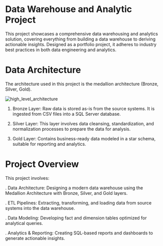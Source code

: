 # Data Warehouse and Analytic Project
This project showcases a comprehensive data warehousing and analytics solution, covering everything from building a data warehouse to deriving actionable insights. 
Designed as a portfolio project, it adheres to industry best practices in both data engineering and analytics.

# Data Architecture
The architecture used in this project is the medallion architecture (Bronze, Silver, Gold).

![high_level_architecture](https://github.com/user-attachments/assets/61f56c03-1ac7-402b-9cdb-ebe2b2383138)

1. Bronze Layer: Raw data is stored as-is from the source systems. It is ingested from CSV files into a SQL Server database.

2. Silver Layer: This layer involves data cleansing, standardization, and normalization processes to prepare the data for analysis. 

2. Gold Layer: Contains business-ready data modeled in a star schema, suitable for reporting and analytics.

# Project Overview
This project involves:

. Data Architecture: Designing a modern data warehouse using the Medallion Architecture with Bronze, Silver, and Gold layers.

. ETL Pipelines: Extracting, transforming, and loading data from source systems into the data warehouse.

. Data Modeling: Developing fact and dimension tables optimized for analytical queries.

. Analytics & Reporting: Creating SQL-based reports and dashboards to generate actionable insights.
